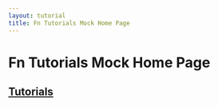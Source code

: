 ```yaml
---
layout: tutorial
title: Fn Tutorials Mock Home Page
---
```


# Fn Tutorials Mock Home Page

## [Tutorials](tutorials)

